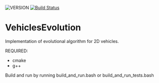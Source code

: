 ![VERSION][version] [![Build Status](https://travis-ci.com/SpiritStudio/VehiclesEvolution.svg?branch=develop)](https://travis-ci.com/SpiritStudio/VehiclesEvolution)

# VehiclesEvolution


Implementation of evolutional algorithm for 2D vehicles.

REQUIRED:
- cmake
- g++

Build and run by running build_and_run.bash or build_and_run_tests.bash


[VERSION]: https://img.shields.io/badge/version-0.1.0-blue.svg
